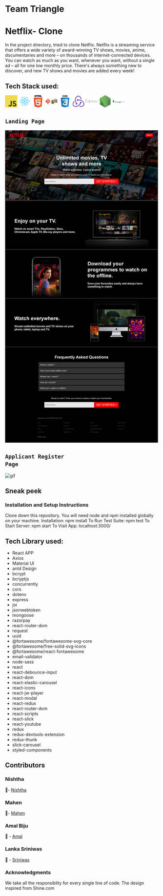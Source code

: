 # Team Triangle

# Netflix- Clone
  
<div>
In the project directory, tried to clone Netflix.  
Netflix is a streaming service that offers a wide variety of award-winning TV shows, movies, anime, documentaries and more – on thousands of internet-connected devices.
You can watch as much as you want, whenever you want, without a single ad – all for one low monthly price. There's always something new to discover, and new TV shows and movies are added every week!
 </div>

## Tech Stack used:

<code><img height="40" src="https://raw.githubusercontent.com/github/explore/80688e429a7d4ef2fca1e82350fe8e3517d3494d/topics/javascript/javascript.png"></code>
<code><img height="40" src="https://raw.githubusercontent.com/github/explore/80688e429a7d4ef2fca1e82350fe8e3517d3494d/topics/react/react.png"></code>
<code><img height="40" src="https://raw.githubusercontent.com/github/explore/80688e429a7d4ef2fca1e82350fe8e3517d3494d/topics/html/html.png"></code>
<code><img height="40" src="https://raw.githubusercontent.com/github/explore/80688e429a7d4ef2fca1e82350fe8e3517d3494d/topics/git/git.png"></code>
<code><img height="40" src="https://raw.githubusercontent.com/github/explore/80688e429a7d4ef2fca1e82350fe8e3517d3494d/topics/css/css.png"></code>
<code><img height="40" src="https://raw.githubusercontent.com/github/explore/80688e429a7d4ef2fca1e82350fe8e3517d3494d/topics/redux/redux.png"></code>
<code><img height="40" src="https://raw.githubusercontent.com/github/explore/80688e429a7d4ef2fca1e82350fe8e3517d3494d/topics/express/express.png"></code>
<code><img height="40" src="https://raw.githubusercontent.com/github/explore/80688e429a7d4ef2fca1e82350fe8e3517d3494d/topics/nodejs/nodejs.png"></code>
<code><img height="40" src="https://raw.githubusercontent.com/github/explore/80688e429a7d4ef2fca1e82350fe8e3517d3494d/topics/mongodb/mongodb.png"></code>




## <code>Landing Page</code>
![img](./screenshots/landingPage.png)

## <code>Applicant Register Page</code>
![gif](./screenshots/browsePage.png)

## Sneak peek


### Installation and Setup Instructions

Clone down this repository. You will need node and npm installed globally on your machine. Installation: npm install To Run Test Suite: npm test To Start Server: npm start To Visit App: localhost:3000/

## Tech Library used:
  <ul>
  <li>React APP</li>
  <li>Axios</li>
  <li>Material UI</li>
  <li>antd Design</li>
<li>bcrypt</li>
<li>bcryptjs</li>
<li>concurrently</li>
<li>cors</li>
<li>dotenv</li>
<li>express</li>
<li>joi</li>
<li>jsonwebtoken</li>
<li>mongoose</li>
<li>razorpay</li>
<li>react-router-dom</li>
<li>request</li>
<li>uuid</li>
  <li>@fortawesome/fontawesome-svg-core</li>
    <li>@fortawesome/free-solid-svg-icons</li>
    <li>@fortawesome/react-fontawesome</li>
    <li>email-validator</li>
    <li>node-sass</li>
    <li>react</li>
    <li>react-debounce-input</li>
    <li>react-dom</li>
    <li>react-elastic-carousel</li>
    <li>react-icons</li>
    <li>react-jw-player</li>
    <li>react-modal</li>
    <li>react-redux</li>
    <li>react-router-dom</li>
    <li>react-scripts</li>
    <li>react-slick</li>
    <li>react-youtube</li>
    <li>redux</li>
    <li>redux-devtools-extension</li>
    <li>redux-thunk</li>
    <li>slick-carousel</li>
    <li>styled-components</li>
  </ul>


## Contributors
<h3>Nishtha</h3>👨‍- <a href="https://github.com/nishthaarya" >Nishtha</a>
<h3>Mahen</h3>👨‍- <a href="https://github.com/MahenParameshwar" >Mahen</a>
<h3>Amal Biju</h3>👨‍ -  <a href="https://github.com/amal-biju">Amal</a> 
<h3>Lanka Sriniwas</h3> 👨‍ - <a href="https://github.com/lsriniwas">Sriniwas</a>

### Acknowledgments
<div>
  We take all the responsiblity for every single line of code. The design inspired from Shine.com
</div>

